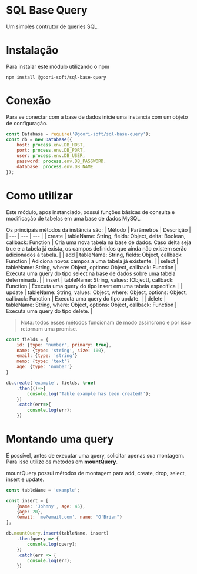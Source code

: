 # SQL Base Query
Um simples contrutor de queries SQL.

# Instalação
Para instalar este módulo utilizando o npm
```
npm install @goori-soft/sql-base-query
```

# Conexão
Para se conectar com a base de dados inicie uma instancia com um objeto de configuração.
```javascript
const Database = require('@goori-soft/sql-base-query');
const db = new Database({
    host: process.env.DB_HOST,
    port: process.env.DB_PORT,
    user: process.env.DB_USER,
    password: process.env.DB_PASSWORD,
    database: process.env.DB_NAME
});
```

# Como utilizar
Este módulo, apos instanciado, possui funções básicas de consulta e modificação de tabelas em uma base de dados MySQL.

Os principais métodos da instância são:
| Método | Parâmetros | Descrição |
| --- | --- | --- |
| create | tableName: String, fields: Object, delta: Boolean, callback: Function | Cria uma nova tabela na base de dados. Caso delta seja true e a tabela já exista, os campos definidos que ainda não existem serão adicionados à tabela. |
| add | tableName: String, fields: Object, callback: Function | Adiciona novos campos a uma tabela já existente. |
| select | tableName: String, where: Object, options: Object, callback: Function | Executa uma query do tipo select na base de dados sobre uma tabela determinada. |
| insert | tableName: String, values: [Object], callback: Function | Executa uma query do tipo insert em uma tabela específica |
| update | tableName: String, values: Object, where: Object, options: Object, callback: Function | Executa uma query do tipo update. |
| delete | tableName: String, where: Object, options: Object, callback: Function | Executa uma query do tipo delete. |

>  Nota: todos esses métodos funcionam de modo assincrono e por isso retornam uma promise.

```javascript
const fields = {
    id: {type: 'number', primary: true},
    name: {type: 'string', size: 100},
    email: {type: 'string'}
    memo: {type: 'text'}
    age: {type: 'number'}
}

db.create('example', fields, true)
    .then(()=>{
        console.log('Table example has been created!');
    })
    .catch(err=>{
        console.log(err);
    })
```

# Montando uma query
É possível, antes de executar uma query, solicitar apenas sua montagem. Para isso utilize os métodos em **mountQuery**.

mountQuery possui métodos de montagem para add, create, drop, select, insert e update.
```javascript
const tableName = 'example';

const insert = [
    {name: 'Johnny', age: 45},
    {age: 20},
    {email: 'me@email.com', name: "O'Brian"}
];

db.mountQuery.insert(tableName, insert)
    .then(query => {
        console.log(query);
    })
    .catch(err => {
        console.log(err);
    })
```
